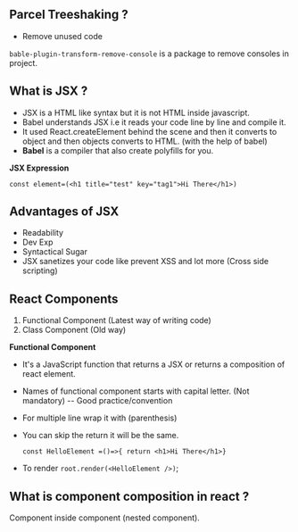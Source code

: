 ## Parcel Treeshaking ?
- Remove unused code

 `bable-plugin-transform-remove-console` is a package to remove consoles in project.

## What is JSX ?
- JSX is a HTML like syntax but it is not HTML inside javascript.
- Babel understands JSX i.e it reads your code line by line and compile it.
- It used React.createElement behind the scene and then it converts to object and then objects converts to HTML. (with the help of babel)
- **Babel** is a compiler that also create polyfills for you.

**JSX Expression**

`const element=(<h1 title="test" key="tag1">Hi There</h1>)`

## Advantages of JSX
- Readability
- Dev Exp
- Syntactical Sugar
- JSX sanetizes your code like prevent XSS and lot more (Cross side scripting)

## React Components
1. Functional Component (Latest way of writing code)
2. Class Component (Old way)

**Functional Component**
- It's a JavaScript function that returns a JSX or returns a composition of react element.
- Names of functional component starts with capital letter. (Not mandatory) -- Good practice/convention
- For multiple line wrap it with (parenthesis)
- You can skip the return it will be the same.
  
  `const HelloElement =()=>{ return <h1>Hi There</h1>}`

- To render `root.render(<HelloElement />)`;

## What is component composition in react ?
Component inside component (nested component).
